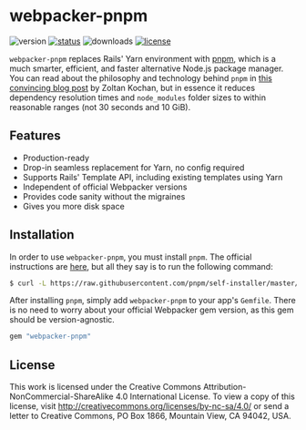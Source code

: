 # webpacker-pnpm

![version](https://img.shields.io/gem/v/webpacker-pnpm?label=version&style=flat-square)
[![status](https://img.shields.io/travis/thearchitector/webpacker-pnpm?style=flat-square)](https://travis-ci.org/github/thearchitector/webpacker-pnpm)
![downloads](https://img.shields.io/gem/dt/webpacker-pnpm?style=flat-square)
[![license](https://img.shields.io/badge/license-CC--BY--NC--SA--4.0-green?style=flat-square)](https://creativecommons.org/licenses/by-nc-sa/4.0/)

`webpacker-pnpm` replaces Rails' Yarn environment with [pnpm](https://pnpm.js.org/), which is a much smarter, efficient, and faster alternative Node.js package manager. You can read about the philosophy and technology behind `pnpm` in [this convincing blog post](https://www.kochan.io/nodejs/why-should-we-use-pnpm.html) by Zoltan Kochan, but in essence it reduces dependency resolution times and `node_modules` folder sizes to within reasonable ranges (not 30 seconds and 10 GiB).

## Features

- Production-ready
- Drop-in seamless replacement for Yarn, no config required
- Supports Rails' Template API, including existing templates using Yarn
- Independent of official Webpacker versions
- Provides code sanity without the migraines
- Gives you more disk space

## Installation

In order to use `webpacker-pnpm`, you must install `pnpm`. The official instructions are [here](https://pnpm.js.org/en/installation), but all they say is to run the following command:

```sh
$ curl -L https://raw.githubusercontent.com/pnpm/self-installer/master/install.js | node
```

After installing `pnpm`, simply add `webpacker-pnpm` to your app's `Gemfile`. There is no need to worry about your official Webpacker gem version, as this gem should be version-agnostic.

```ruby
gem "webpacker-pnpm"
```

## License

This work is licensed under the Creative Commons Attribution-NonCommercial-ShareAlike 4.0 International License. To view a copy of this license, visit <http://creativecommons.org/licenses/by-nc-sa/4.0/> or send a letter to Creative Commons, PO Box 1866, Mountain View, CA 94042, USA.
